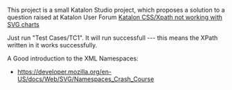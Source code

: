 
This project is a small Katalon Studio project, which proposes a solution to a question
raised at Katalon User Forum
[Katalon CSS/Xpath not working with SVG charts](https://forum.katalon.com/t/katalon-css-xpath-not-working-with-svg-charts/9155/8)

Just run "Test Cases/TC1". It will run successfull --- this means the XPath written in it works successfully.


A Good introduction to the XML Namespaces:

- https://developer.mozilla.org/en-US/docs/Web/SVG/Namespaces_Crash_Course
